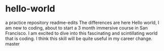 # hello-world
a practice repository 
readme-edits
The differences are here
Hello world,
I am new to coding, about to start a 3 month immersive course in San Francisco. I am excited to dive into this fascinating and scintillating world that is coding. I think this skill will be quite useful in my career change. 
master
